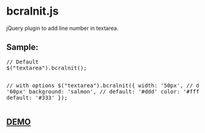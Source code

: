 # bcralnit.js
jQuery plugin to add line number in textarea.

<h2>Sample:</h2>
<pre>// Default
$("textarea").bcralnit();

// with options
$("textarea").bcralnit({
    width: '50px',           // default: '60px'
    background: 'salmon',    // default: '#ddd'
    color: '#fff'            // default: '#333'
});</pre>

<h2><a href="http://ibacor.com/download/demo/bcralnitjs/">DEMO</a></h2>
